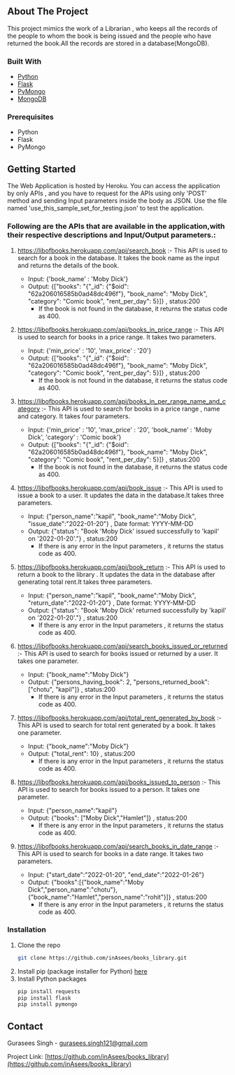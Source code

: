 <!-- ABOUT THE PROJECT -->

## About The Project

This project mimics the work of a Librarian , who keeps all the records of the people to whom the book is being
issued and the people who have returned the book.All the records are stored in a database(MongoDB).

### Built With

* [Python](https://www.python.org/)
* [Flask](https://flask.palletsprojects.com)
* [PyMongo](https://pymongo.readthedocs.io)
* [MongoDB](https://www.mongodb.com/)

### Prerequisites


* Python
* Flask
* PyMongo

## Getting Started

The Web Application is hosted by Heroku. You can access the application by only APIs , and you have to request for the
APIs using only 'POST' method and sending Input parameters inside the body as JSON. Use the file named 'use_this_sample_set_for_testing.json'
to test the application.

### Following are the APIs that are available in the application,with their respective descriptions and Input/Output parameters.:

1. https://libofbooks.herokuapp.com/api/search_book :- This API is used to search for a book in the database. It takes
   the book name as the input and returns the details of the book.
   * Input: {'book_name' : 'Moby Dick'}
   * Output: {["books": "{\"_id\": {\"$oid\": \"62a206016585b0ad48dc496f\"}, \"book_name\": \"Moby Dick\", \"category\": \"Comic book\", \"rent_per_day\": 5}]} , status:200
     * If the book is not found in the database, it returns the status code as 400.
   
2. https://libofbooks.herokuapp.com/api/books_in_price_range :- This API is used to search for books in a price range. It takes two parameters.
   * Input: {'min_price' : '10', 'max_price' : '20'}
   * Output: {["books": "{\"_id\": {\"$oid\": \"62a206016585b0ad48dc496f\"}, \"book_name\": \"Moby Dick\", \"category\": \"Comic book\", \"rent_per_day\": 5}]} , status:200
     * If the book is not found in the database, it returns the status code as 400.
3. https://libofbooks.herokuapp.com/api/books_in_per_range_name_and_category :- This API is used to search for books in a price range , name and category. It takes four parameters.
   * Input: {'min_price' : '10', 'max_price' : '20', 'book_name' : 'Moby Dick', 'category' : 'Comic book'}
   * Output: {["books": "{\"_id\": {\"$oid\": \"62a206016585b0ad48dc496f\"}, \"book_name\": \"Moby Dick\", \"category\": \"Comic book\", \"rent_per_day\": 5}]} , status:200
     * If the book is not found in the database, it returns the status code as 400.
4. https://libofbooks.herokuapp.com/api/book_issue :- This API is used to issue a book to a user. It updates the data in the database.It takes three parameters.
   * Input: {"person_name":"kapil", "book_name":"Moby Dick", "issue_date":"2022-01-20"} , Date format: YYYY-MM-DD
   * Output: {"status": "Book 'Moby Dick' issued successfully to 'kapil' on '2022-01-20'."} , status:200
     * If there is any error in the Input parameters ,  it returns the status code as 400.
5. https://libofbooks.herokuapp.com/api/book_return :- This API is used to return a book to the library . It updates the data in the database after generating total rent.It takes three parameters.
   * Input: {"person_name":"kapil", "book_name":"Moby Dick", "return_date":"2022-01-20"} , Date format: YYYY-MM-DD
   * Output: {"status": "Book 'Moby Dick' returned successfully by 'kapil' on '2022-01-20'."} , status:200
     * If there is any error in the Input parameters ,  it returns the status code as 400.
6. https://libofbooks.herokuapp.com/api/search_books_issued_or_returned :- This API is used to search for books issued or returned by a user. It takes one parameter.
   * Input: {"book_name":"Moby Dick"}
   * Output: {"persons_having_book": 2, "persons_returned_book": ["chotu", "kapil"]} , status:200
     * If there is any error in the Input parameters ,  it returns the status code as 400.
7. https://libofbooks.herokuapp.com/api/total_rent_generated_by_book :- This API is used to search for total rent generated by a book. It takes one parameter.
   * Input: {"book_name":"Moby Dick"}
   * Output: {"total_rent": 10} , status:200
     * If there is any error in the Input parameters ,  it returns the status code as 400.
8. https://libofbooks.herokuapp.com/api/books_issued_to_person :- This API is used to search for books issued to a person. It takes one parameter.
   * Input: {"person_name":"kapil"}
   * Output: {"books": ["Moby Dick","Hamlet"]} , status:200
     * If there is any error in the Input parameters ,  it returns the status code as 400.
9. https://libofbooks.herokuapp.com/api/search_books_in_date_range :- This API is used to search for books in a date range. It takes two parameters.
   * Input: {"start_date":"2022-01-20", "end_date":"2022-01-26"} 
   * Output: {"books":[{"book_name":"Moby Dick","person_name":"chotu"},{"book_name":"Hamlet","person_name":"rohit"}]} , status:200
     * If there is any error in the Input parameters ,  it returns the status code as 400.



### Installation

1. Clone the repo
   ```sh
   git clone https://github.com/inAsees/books_library.git
   ```
2. Install pip (package installer for Python)
   [here](https://pip.pypa.io/en/stable/installing/)
3. Install Python packages
   ```sh
   pip install requests
   pip install flask
   pip install pymongo
   ```

## Contact
Gurasees Singh - gurasees.singh121@gmail.com

Project Link: [https://github.com/inAsees/books_library](https://github.com/inAsees/books_library)

